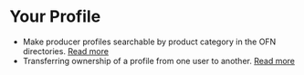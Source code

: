# Your Profile

* Make producer profiles searchable by product category in the OFN directories. [Read more](making-a-producer-profile-searchable-by-product-category.md)
* Transferring ownership of a profile from one user to another. [Read more](transfer-ownership.md)

